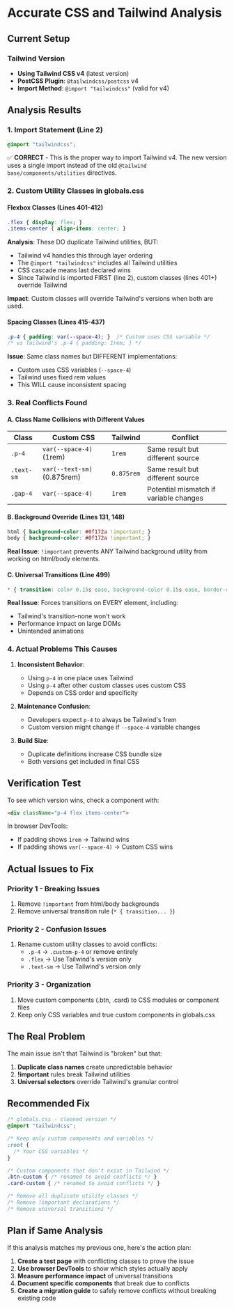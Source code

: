 # Accurate CSS and Tailwind Analysis

## Current Setup

### Tailwind Version
- **Using Tailwind CSS v4** (latest version)
- **PostCSS Plugin**: `@tailwindcss/postcss` v4
- **Import Method**: `@import "tailwindcss"` (valid for v4)

## Analysis Results

### 1. Import Statement (Line 2)
```css
@import "tailwindcss";
```
✅ **CORRECT** - This is the proper way to import Tailwind v4. The new version uses a single import instead of the old `@tailwind base/components/utilities` directives.

### 2. Custom Utility Classes in globals.css

#### Flexbox Classes (Lines 401-412)
```css
.flex { display: flex; }
.items-center { align-items: center; }
```
**Analysis**: These DO duplicate Tailwind utilities, BUT:
- Tailwind v4 handles this through layer ordering
- The `@import "tailwindcss"` includes all Tailwind utilities
- CSS cascade means last declared wins
- Since Tailwind is imported FIRST (line 2), custom classes (lines 401+) override Tailwind

**Impact**: Custom classes will override Tailwind's versions when both are used.

#### Spacing Classes (Lines 415-437)
```css
.p-4 { padding: var(--space-4); }  /* Custom uses CSS variable */
/* vs Tailwind's .p-4 { padding: 1rem; } */
```
**Issue**: Same class names but DIFFERENT implementations:
- Custom uses CSS variables (`--space-4`)
- Tailwind uses fixed rem values
- This WILL cause inconsistent spacing

### 3. Real Conflicts Found

#### A. Class Name Collisions with Different Values
| Class | Custom CSS | Tailwind | Conflict |
|-------|------------|----------|----------|
| `.p-4` | `var(--space-4)` (1rem) | `1rem` | Same result but different source |
| `.text-sm` | `var(--text-sm)` (0.875rem) | `0.875rem` | Same result but different source |
| `.gap-4` | `var(--space-4)` | `1rem` | Potential mismatch if variable changes |

#### B. Background Override (Lines 131, 148)
```css
html { background-color: #0f172a !important; }
body { background-color: #0f172a !important; }
```
**Real Issue**: `!important` prevents ANY Tailwind background utility from working on html/body elements.

#### C. Universal Transitions (Line 499)
```css
* { transition: color 0.15s ease, background-color 0.15s ease, border-color 0.15s ease; }
```
**Real Issue**: Forces transitions on EVERY element, including:
- Tailwind's transition-none won't work
- Performance impact on large DOMs
- Unintended animations

### 4. Actual Problems This Causes

1. **Inconsistent Behavior**:
   - Using `p-4` in one place uses Tailwind
   - Using `p-4` after other custom classes uses custom CSS
   - Depends on CSS order and specificity

2. **Maintenance Confusion**:
   - Developers expect `p-4` to always be Tailwind's 1rem
   - Custom version might change if `--space-4` variable changes

3. **Build Size**:
   - Duplicate definitions increase CSS bundle size
   - Both versions get included in final CSS

## Verification Test

To see which version wins, check a component with:
```html
<div className="p-4 flex items-center">
```

In browser DevTools:
- If padding shows `1rem` → Tailwind wins
- If padding shows `var(--space-4)` → Custom CSS wins

## Actual Issues to Fix

### Priority 1 - Breaking Issues
1. Remove `!important` from html/body backgrounds
2. Remove universal transition rule (`* { transition... }`)

### Priority 2 - Confusion Issues
1. Rename custom utility classes to avoid conflicts:
   - `.p-4` → `.custom-p-4` or remove entirely
   - `.flex` → Use Tailwind's version only
   - `.text-sm` → Use Tailwind's version only

### Priority 3 - Organization
1. Move custom components (.btn, .card) to CSS modules or component files
2. Keep only CSS variables and true custom components in globals.css

## The Real Problem

The main issue isn't that Tailwind is "broken" but that:
1. **Duplicate class names** create unpredictable behavior
2. **!important** rules break Tailwind utilities
3. **Universal selectors** override Tailwind's granular control

## Recommended Fix

```css
/* globals.css - cleaned version */
@import "tailwindcss";

/* Keep only custom components and variables */
:root {
  /* Your CSS variables */
}

/* Custom components that don't exist in Tailwind */
.btn-custom { /* renamed to avoid conflicts */ }
.card-custom { /* renamed to avoid conflicts */ }

/* Remove all duplicate utility classes */
/* Remove !important declarations */
/* Remove universal transitions */
```

## Plan if Same Analysis

If this analysis matches my previous one, here's the action plan:

1. **Create a test page** with conflicting classes to prove the issue
2. **Use browser DevTools** to show which styles actually apply
3. **Measure performance impact** of universal transitions
4. **Document specific components** that break due to conflicts
5. **Create a migration guide** to safely remove conflicts without breaking existing code